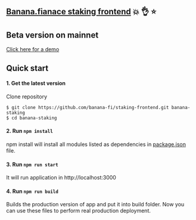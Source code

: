 ## [Banana.fianace staking frontend](https://react-admin-template.netlify.com/) :boom: :ok_hand: :star:


## Beta version on mainnet
[Click here for a demo](https://localhost:3000/) 

## Quick start

#### 1. Get the latest version

Clone repository

```shell
$ git clone https://github.com/banana-fi/staking-frontend.git banana-staking
$ cd banana-staking
```

#### 2. Run `npm install`

npm install will install all modules listed as dependencies in [package.json](package.json) file.

#### 3. Run `npm run start`

It will run application in http://localhost:3000


#### 4. Run `npm run build`

Builds the production version of app and put it into build folder. Now you can use these files to perform real production deployment. 
